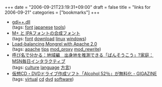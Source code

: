 +++
date = "2006-09-21T23:19:31+09:00"
draft = false
title = "links for 2006-09-21"
categories = ["bookmarks"]
+++

<ul class="delicious">
	<li>
		<div class="delicious-link"><a href="http://drwatson.nobody.jp/gdi++/">gdi++.dll</a></div>
		<div class="delicious-tags">(tags: <a href="http://del.icio.us/nobu666/font">font</a> <a href="http://del.icio.us/nobu666/japanese">japanese</a> <a href="http://del.icio.us/nobu666/tools">tools</a>)</div>
	</li>
	<li>
		<div class="delicious-link"><a href="http://mix-mplus-ipa.sourceforge.jp/">M+ と IPAフォントの合成フォント</a></div>
		<div class="delicious-tags">(tags: <a href="http://del.icio.us/nobu666/font">font</a> <a href="http://del.icio.us/nobu666/download">download</a> <a href="http://del.icio.us/nobu666/linux">linux</a> <a href="http://del.icio.us/nobu666/windows">windows</a>)</div>
	</li>
	<li>
		<div class="delicious-link"><a href="http://times.usefulinc.com/2006/09/13-mongrel-apache20">Load-balancing Mongrel with Apache 2.0</a></div>
		<div class="delicious-tags">(tags: <a href="http://del.icio.us/nobu666/apache">apache</a> <a href="http://del.icio.us/nobu666/tips">tips</a> <a href="http://del.icio.us/nobu666/mod_proxy">mod_proxy</a> <a href="http://del.icio.us/nobu666/mod_rewrite">mod_rewrite</a>)</div>
	</li>
	<li>
		<div class="delicious-link"><a href="http://www.mainichi-msn.co.jp/kurashi/katei/news/20060920ddm013100156000c.html">呼び名で分かる：地域編　出身地を推測できる「ばんそうこう」?家庭：MSN毎日インタラクティブ</a></div>
		<div class="delicious-tags">(tags: <a href="http://del.icio.us/nobu666/culture">culture</a> <a href="http://del.icio.us/nobu666/language">language</a> <a href="http://del.icio.us/nobu666/方言">方言</a>)</div>
	</li>
	<li>
		<div class="delicious-link"><a href="http://gigazine.net/index.php?/news/comments/20060921_alcohol52/">仮想CD・DVDドライブ作成ソフト「Alcohol 52％」が無料化 - GIGAZINE</a></div>
		<div class="delicious-tags">(tags: <a href="http://del.icio.us/nobu666/virtual">virtual</a> <a href="http://del.icio.us/nobu666/cd">cd</a> <a href="http://del.icio.us/nobu666/dvd">dvd</a> <a href="http://del.icio.us/nobu666/software">software</a>)</div>
	</li>
</ul>
